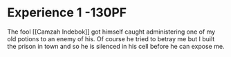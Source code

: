 # Experience 1 -130PF

The fool [[Camzah Indebok]] got himself caught administering one of my old potions to an enemy of his.
Of course he tried to betray me but I built the prison in town and so he is silenced in his cell before he can expose me.